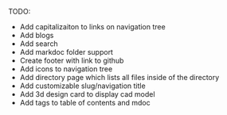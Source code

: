 TODO:
- Add capitalizaiton to links on navigation tree
- Add blogs
- Add search
- Add markdoc folder support
- Create footer with link to github
- Add icons to navigation tree
- Add directory page which lists all files inside of the directory
- Add customizable slug/navigation title
- Add 3d design card to display cad model
- Add tags to table of contents and mdoc
